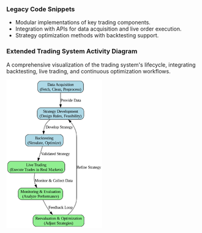 ### Legacy Code Snippets

- Modular implementations of key trading components.
- Integration with APIs for data acquisition and live order execution.
- Strategy optimization methods with backtesting support.

### Extended Trading System Activity Diagram

A comprehensive visualization of the trading system's lifecycle, integrating backtesting, live trading, and continuous optimization workflows.

<img src="trading-system_activity-diagram.png" alt="Trading System Diagram" width="250">
